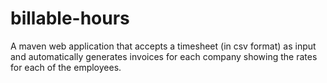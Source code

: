 # billable-hours
A maven web application that accepts a timesheet (in csv format) as input and automatically generates invoices for each company showing the rates for each of the employees.

